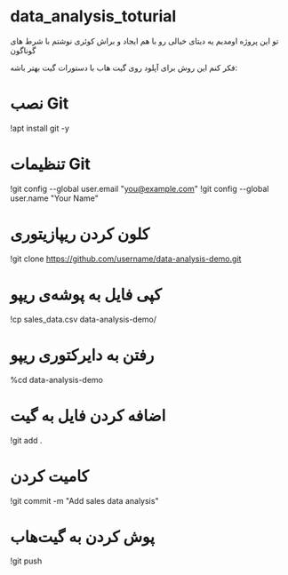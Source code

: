 # data_analysis_toturial
تو این پروژه اومدیم یه دیتای خیالی رو با هم ایجاد و براش کوئری نوشتم با شرط های گوناگون

فکر کنم این روش برای آپلود روی گیت هاب با دستورات گیت بهتر باشه:

# نصب Git
!apt install git -y

# تنظیمات Git
!git config --global user.email "you@example.com"
!git config --global user.name "Your Name"

# کلون کردن ریپازیتوری
!git clone https://github.com/username/data-analysis-demo.git

# کپی فایل به پوشه‌ی ریپو
!cp sales_data.csv data-analysis-demo/

# رفتن به دایرکتوری ریپو
%cd data-analysis-demo

# اضافه کردن فایل به گیت
!git add .

# کامیت کردن
!git commit -m "Add sales data analysis"

# پوش کردن به گیت‌هاب
!git push
